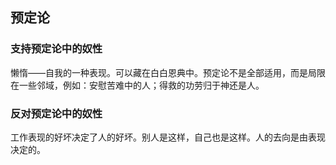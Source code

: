 ## 预定论

### 支持预定论中的奴性

懒惰——自我的一种表现。可以藏在白白恩典中。预定论不是全部适用，而是局限在一些邻域，例如：安慰苦难中的人；得救的功劳归于神还是人。

### 反对预定论中的奴性

工作表现的好坏决定了人的好坏。别人是这样，自己也是这样。人的去向是由表现决定的。

